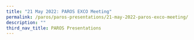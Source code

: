 ```yaml
---
title: "21 May 2022: PAROS EXCO Meeting"
permalink: /paros/paros-presentations/21-may-2022-paros-exco-meeting/
description: ""
third_nav_title: PAROS Presentations
---
```


